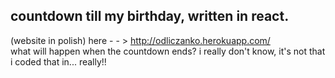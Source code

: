## countdown till my birthday, written in react.
(website in polish) here - - > http://odliczanko.herokuapp.com/  
what will happen when the countdown ends? i really don't know, it's not that i coded that in... really!!
